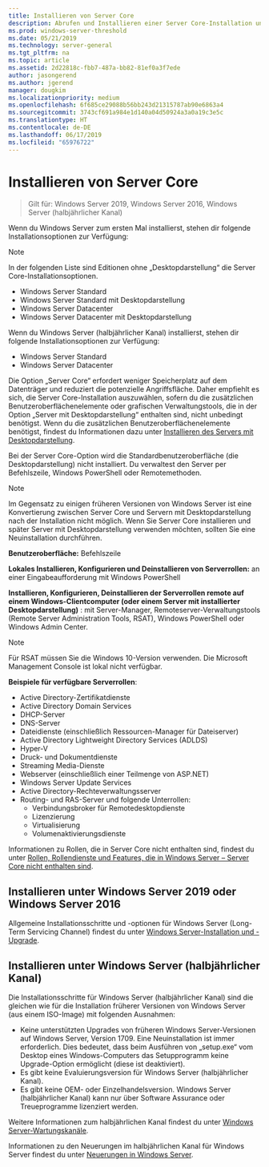 ```yaml
---
title: Installieren von Server Core
description: Abrufen und Installieren einer Server Core-Installation unter Windows Server 2019, Windows Server 2016 oder Windows Server (halbjährlicher Kanal).
ms.prod: windows-server-threshold
ms.date: 05/21/2019
ms.technology: server-general
ms.tgt_pltfrm: na
ms.topic: article
ms.assetid: 2d22818c-fbb7-487a-bb82-81ef0a3f7ede
author: jasongerend
ms.author: jgerend
manager: dougkim
ms.localizationpriority: medium
ms.openlocfilehash: 6f685ce29088b56bb243d21315787ab90e6863a4
ms.sourcegitcommit: 3743cf691a984e1d140a04d50924a3a0a19c3e5c
ms.translationtype: HT
ms.contentlocale: de-DE
ms.lasthandoff: 06/17/2019
ms.locfileid: "65976722"
---
```

# <a name="install-server-core"></a>Installieren von Server Core

> Gilt für: Windows Server 2019, Windows Server 2016, Windows Server (halbjährlicher Kanal)
  
Wenn du Windows Server zum ersten Mal installierst, stehen dir folgende Installationsoptionen zur Verfügung:

>[!NOTE]
> In der folgenden Liste sind Editionen ohne „Desktopdarstellung“ die Server Core-Installationsoptionen.

-   Windows Server Standard
-   Windows Server Standard mit Desktopdarstellung
-   Windows Server Datacenter
-   Windows Server Datacenter mit Desktopdarstellung

Wenn du Windows Server (halbjährlicher Kanal) installierst, stehen dir folgende Installationsoptionen zur Verfügung:

-   Windows Server Standard 
-   Windows Server Datacenter

Die Option „Server Core“ erfordert weniger Speicherplatz auf dem Datenträger und reduziert die potenzielle Angriffsfläche. Daher empfiehlt es sich, die Server Core-Installation auszuwählen, sofern du die zusätzlichen Benutzeroberflächenelemente oder grafischen Verwaltungstools, die in der Option „Server mit Desktopdarstellung“ enthalten sind, nicht unbedingt benötigst. Wenn du die zusätzlichen Benutzeroberflächenelemente benötigst, findest du Informationen dazu unter [Installieren des Servers mit Desktopdarstellung](Getting-Started-with-Server-with-Desktop-Experience.md). 

Bei der Server Core-Option wird die Standardbenutzeroberfläche (die Desktopdarstellung) nicht installiert. Du verwaltest den Server per Befehlszeile, Windows PowerShell oder Remotemethoden.

>[!NOTE]
>
>Im Gegensatz zu einigen früheren Versionen von Windows Server ist eine Konvertierung zwischen Server Core und Servern mit Desktopdarstellung nach der Installation nicht möglich. Wenn Sie Server Core installieren und später Server mit Desktopdarstellung verwenden möchten, sollten Sie eine Neuinstallation durchführen.

**Benutzeroberfläche:** Befehlszeile

**Lokales Installieren, Konfigurieren und Deinstallieren von Serverrollen:** an einer Eingabeaufforderung mit Windows PowerShell

**Installieren, Konfigurieren, Deinstallieren der Serverrollen remote auf einem Windows-Clientcomputer (oder einem Server mit installierter Desktopdarstellung)** : mit Server-Manager, Remoteserver-Verwaltungstools (Remote Server Administration Tools, RSAT), Windows PowerShell oder Windows Admin Center.

>[!NOTE]
>
>Für RSAT müssen Sie die Windows 10-Version verwenden.
>Die Microsoft Management Console ist lokal nicht verfügbar.

**Beispiele für verfügbare Serverrollen**:

- Active Directory-Zertifikatdienste
- Active Directory Domain Services
- DHCP-Server
- DNS-Server
- Dateidienste (einschließlich Ressourcen-Manager für Dateiserver)
- Active Directory Lightweight Directory Services (ADLDS)
- Hyper-V
- Druck- und Dokumentdienste
- Streaming Media-Dienste
- Webserver (einschließlich einer Teilmenge von ASP.NET)
- Windows Server Update Services
- Active Directory-Rechteverwaltungsserver
- Routing- und RAS-Server und folgende Unterrollen:
   - Verbindungsbroker für Remotedesktopdienste
   - Lizenzierung
   - Virtualisierung
   - Volumenaktivierungsdienste

Informationen zu Rollen, die in Server Core nicht enthalten sind, findest du unter [Rollen, Rollendienste und Features, die in Windows Server – Server Core nicht enthalten sind](../administration/server-core/server-core-removed-roles.md).

## <a name="installing-on-windows-server-2019-or-windows-server-2016"></a>Installieren unter Windows Server 2019 oder Windows Server 2016

Allgemeine Installationsschritte und -optionen für Windows Server (Long-Term Servicing Channel) findest du unter [Windows Server-Installation und -Upgrade](installation-and-upgrade.md).

## <a name="installing-on-windows-server-semi-annual-channel"></a>Installieren unter Windows Server (halbjährlicher Kanal)

Die Installationsschritte für Windows Server (halbjährlicher Kanal) sind die gleichen wie für die Installation früherer Versionen von Windows Server (aus einem ISO-Image) mit folgenden Ausnahmen:

- Keine unterstützten Upgrades von früheren Windows Server-Versionen auf Windows Server, Version 1709. Eine Neuinstallation ist immer erforderlich.
   Dies bedeutet, dass beim Ausführen von „setup.exe“ vom Desktop eines Windows-Computers das Setupprogramm keine Upgrade-Option ermöglicht (diese ist deaktiviert).
- Es gibt keine Evaluierungsversion für Windows Server (halbjährlicher Kanal).
- Es gibt keine OEM- oder Einzelhandelsversion. Windows Server (halbjährlicher Kanal) kann nur über Software Assurance oder Treueprogramme lizenziert werden.

Weitere Informationen zum halbjährlichen Kanal findest du unter [Windows Server-Wartungskanäle](../get-started-19/servicing-channels-19.md).

Informationen zu den Neuerungen im halbjährlichen Kanal für Windows Server findest du unter [Neuerungen in Windows Server](whats-new-in-windows-server.md).
